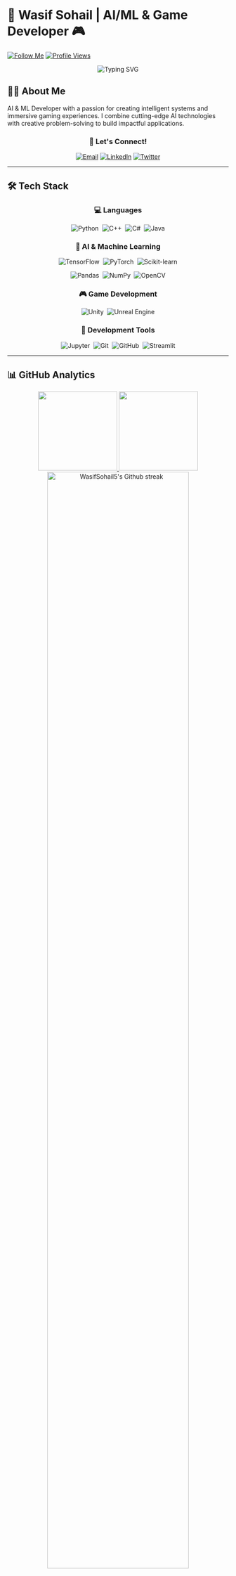 # 🚀 Wasif Sohail | AI/ML & Game Developer 🎮

[![Follow Me](https://img.shields.io/github/followers/WasifSohail5?style=social)](https://github.com/WasifSohail5)
[![Profile Views](https://komarev.com/ghpvc/?username=WasifSohail5&label=Profile%20Views&color=blue&style=flat)](https://github.com/WasifSohail5)

<div align="center">
  <img src="https://readme-typing-svg.herokuapp.com?font=Fira+Code&pause=1000&color=6A5ACD&center=true&vCenter=true&width=435&lines=AI+%26+ML+Developer;Game+Development+Enthusiast;Computer+Vision+Specialist;Always+Learning+New+Technologies" alt="Typing SVG" />
</div>

## 👨‍💻 About Me
AI & ML Developer with a passion for creating intelligent systems and immersive gaming experiences. I combine cutting-edge AI technologies with creative problem-solving to build impactful applications.

<div align="center">
  
### 💬 Let's Connect!
  
[![Email](https://img.shields.io/badge/Email-wasifsohail66%40gmail.com-D14836?style=for-the-badge&logo=gmail&logoColor=white)](mailto:wasifsohail66@gmail.com)
[![LinkedIn](https://img.shields.io/badge/LinkedIn-Connect-0077B5?style=for-the-badge&logo=linkedin&logoColor=white)](https://linkedin.com/in/wasifsohail)
[![Twitter](https://img.shields.io/badge/Twitter-Follow-1DA1F2?style=for-the-badge&logo=twitter&logoColor=white)](https://twitter.com/wasifsohail)
  
</div>

---

## 🛠️ Tech Stack

<div align="center">

### 💻 Languages
  
![Python](https://img.shields.io/badge/Python-3776AB?style=for-the-badge&logo=python&logoColor=white)&nbsp;
![C++](https://img.shields.io/badge/C++-00599C?style=for-the-badge&logo=c%2B%2B&logoColor=white)&nbsp;
![C#](https://img.shields.io/badge/C%23-239120?style=for-the-badge&logo=c-sharp&logoColor=white)&nbsp;
![Java](https://img.shields.io/badge/Java-ED8B00?style=for-the-badge&logo=openjdk&logoColor=white)

### 🤖 AI & Machine Learning
  
![TensorFlow](https://img.shields.io/badge/TensorFlow-FF6F00?style=for-the-badge&logo=tensorflow&logoColor=white)&nbsp;
![PyTorch](https://img.shields.io/badge/PyTorch-EE4C2C?style=for-the-badge&logo=pytorch&logoColor=white)&nbsp;
![Scikit-learn](https://img.shields.io/badge/Scikit--learn-F7931E?style=for-the-badge&logo=scikit-learn&logoColor=white)

![Pandas](https://img.shields.io/badge/Pandas-150458?style=for-the-badge&logo=pandas&logoColor=white)&nbsp;
![NumPy](https://img.shields.io/badge/NumPy-013243?style=for-the-badge&logo=numpy&logoColor=white)&nbsp;
![OpenCV](https://img.shields.io/badge/OpenCV-5C3EE8?style=for-the-badge&logo=opencv&logoColor=white)

### 🎮 Game Development
  
![Unity](https://img.shields.io/badge/Unity-000000?style=for-the-badge&logo=unity&logoColor=white)&nbsp;
![Unreal Engine](https://img.shields.io/badge/Unreal_Engine-313131?style=for-the-badge&logo=unreal-engine&logoColor=white)

### 🧰 Development Tools
  
![Jupyter](https://img.shields.io/badge/Jupyter-F37626?style=for-the-badge&logo=jupyter&logoColor=white)&nbsp;
![Git](https://img.shields.io/badge/Git-F05032?style=for-the-badge&logo=git&logoColor=white)&nbsp;
![GitHub](https://img.shields.io/badge/GitHub-181717?style=for-the-badge&logo=github&logoColor=white)&nbsp;
![Streamlit](https://img.shields.io/badge/Streamlit-FF4B4B?style=for-the-badge&logo=streamlit&logoColor=white)

</div>

---

## 📊 GitHub Analytics

<div align="center">
  <!-- GitHub Stats -->
  <a href="https://github.com/WasifSohail5">
    <img height="180em" src="https://github-readme-stats-sigma-five.vercel.app/api?username=WasifSohail5&show_icons=true&theme=radical&include_all_commits=true&count_private=true&hide_border=true&bg_color=0D1117" />
  </a>
  <!-- Most Used Languages -->
  <a href="https://github.com/WasifSohail5">
    <img height="180em" src="https://github-readme-stats-sigma-five.vercel.app/api/top-langs/?username=WasifSohail5&layout=compact&langs_count=8&theme=radical&hide_border=true&bg_color=0D1117" />
  </a>
</div>

<div align="center">
  <!-- GitHub Streak - Fixed with direct image URL -->
  <a href="https://github.com/WasifSohail5">
    <img width="80%" src="https://github-readme-streak-stats.herokuapp.com/?user=WasifSohail5&theme=radical&hide_border=true&background=0D1117" alt="WasifSohail5's Github streak"/>
  </a>
</div>

<!-- Custom language stats based on your data -->
<div align="center">
  <h3>Most Used Languages</h3>
  <div style="background: linear-gradient(to right, #FF6B35 63.86%, #34AAE5 34.94%, #61C265 1.2%); height: 20px; width: 100%; border-radius: 5px; margin: 10px 0;"></div>
  <div style="display: flex; justify-content: space-around; width: 100%;">
    <span>🟠 Jupyter Notebook 63.86%</span>
    <span>🔵 Python 34.94%</span>
    <span>🟢 C# 1.20%</span>
  </div>
</div>

---

## 🏆 Projects & Contributions

<div align="center">
  <a href="https://github.com/WasifSohail5?tab=repositories">
    <img src="https://github-profile-trophy.vercel.app/?username=WasifSohail5&theme=radical&no-frame=true&row=1&column=6&margin-w=15" alt="WasifSohail5" />
  </a>
</div>

### Featured Projects
- 🤖 **AI Vision System** - Computer vision solution for real-time object detection
- 🎮 **Intelligent Game NPCs** - Machine learning models for dynamic game characters
- 📊 **Data Visualization Dashboard** - Interactive analytics platform using Streamlit

---

## 💡 Weekly Development Breakdown

<div align="center">
  
```text
Jupyter Notebook   15 hrs 42 min    ███████████▓░░░░░░░░░   47.85 %
Python             12 hrs 24 min    █████████▒░░░░░░░░░░░   37.76 %
C#                 2 hrs 45 min     ██░░░░░░░░░░░░░░░░░░░   08.40 %
Unity              1 hr 30 min      █▒░░░░░░░░░░░░░░░░░░░   04.58 %
Markdown           28 min           ▒░░░░░░░░░░░░░░░░░░░░   01.41 %
```
  
</div>

<div align="center">
  
### 🌟 Inspirational Quote
  
> "The best way to predict the future is to invent it." — Alan Kay
  
</div>

---

<div align="center">
  
### 📫 Thanks for visiting my profile! Let's build something amazing together.
  
![Visitor Count](https://profile-counter.glitch.me/WasifSohail5/count.svg)
  
<img src="https://capsule-render.vercel.app/api?type=waving&color=gradient&height=100&section=footer" width="100%"/>
  
</div>
